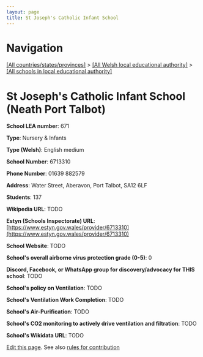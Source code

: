 ```yaml
---
layout: page
title: St Joseph's Catholic Infant School
---
```

# Navigation

[[All countries/states/provinces]](../../..) > [[All Welsh local educational authority]](../..) > [[All schools in local educational authority]](..)

# St Joseph's Catholic Infant School (Neath Port Talbot)

**School LEA number**: 671

**Type**: Nursery & Infants

**Type (Welsh)**: English medium

**School Number**: 6713310

**Phone Number**: 01639 882579

**Address**: Water Street, Aberavon, Port Talbot, SA12 6LF

**Students**: 137

**Wikipedia URL**: TODO

**Estyn (Schools Inspectorate) URL**: [https://www.estyn.gov.wales/provider/6713310](https://www.estyn.gov.wales/provider/6713310)

**School Website**: TODO

**School's overall airborne virus protection grade (0-5)**: 0

**Discord, Facebook, or WhatsApp group for discovery/advocacy for THIS school**: TODO

**School's policy on Ventilation**: TODO

**School's Ventilation Work Completion**: TODO

**School's Air-Purification**: TODO

**School's CO2 monitoring to actively drive ventilation and filtration**: TODO

**School's Wikidata URL**: TODO




[Edit this page](https://github.com/VentilationProject/Wales/edit/prif/./Neath_Port_Talbot/St_Joseph's_Catholic_Infant_School.md). See also [rules for contribution](../../../contribution-rules/)